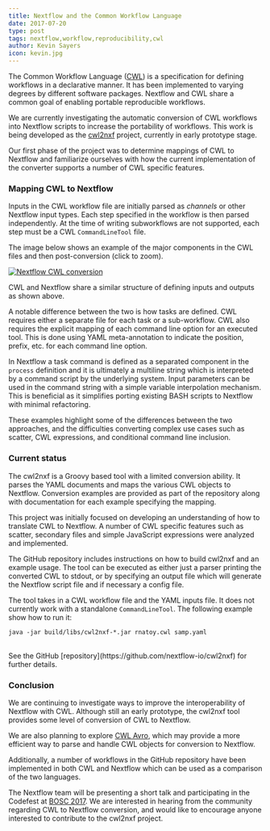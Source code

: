```yaml
---
title: Nextflow and the Common Workflow Language
date: 2017-07-20
type: post
tags: nextflow,workflow,reproducibility,cwl
author: Kevin Sayers
icon: kevin.jpg
---
```


The Common Workflow Language ([CWL](http://www.commonwl.org/)) is a specification for defining
workflows in a declarative manner. It has been implemented to varying degrees
by different software packages. Nextflow and CWL share a common goal of enabling portable
reproducible workflows.

We are currently investigating the automatic conversion of CWL workflows into Nextflow scripts
to increase the portability of workflows. This work is being developed as
the [cwl2nxf](https://github.com/nextflow-io/cwl2nxf) project, currently in early prototype stage.

Our first phase of the project was to determine mappings of CWL to Nextflow and familiarize
ourselves with how the current implementation of the converter supports a number of CWL specific
features.

### Mapping CWL to Nextflow

Inputs in the CWL workflow file are initially parsed as _channels_ or other Nextflow input types.
Each step specified in the workflow is then parsed independently. At the time of writing
subworkflows are not supported, each step must be a CWL `CommandLineTool` file.

The image below shows an example of the major components in the CWL files and then post-conversion (click to zoom).

[![Nextflow CWL conversion](/img/cwl2nxf-min.png)](/img/cwl2nxf-min.png)

CWL and Nextflow share a similar structure of defining inputs and outputs as shown above.

A notable difference between the two is how tasks are defined. CWL requires either a separate
file for each task or a sub-workflow. CWL also requires the explicit mapping of each command
line option for an executed tool. This is done using YAML meta-annotation to indicate the position, prefix, etc.
for each command line option.

In Nextflow a task command is defined as a separated component in the `process` definition and
it is ultimately a multiline string which is interpreted by a command script by the underlying
system. Input parameters can be used in the command string with a simple variable interpolation
mechanism. This is beneficial as it simplifies porting existing BASH scripts to Nextflow
with minimal refactoring.

These examples highlight some of the differences between the two approaches, and the difficulties
converting complex use cases such as scatter, CWL expressions, and conditional command line inclusion.

### Current status

The cwl2nxf is a Groovy based tool with a limited conversion ability. It parses the
YAML documents and maps the various CWL objects to Nextflow. Conversion examples are
provided as part of the repository along with documentation for each example specifying the mapping.

This project was initially focused on developing an understanding of how to translate CWL to Nextflow.
A number of CWL specific features such as scatter, secondary files and simple JavaScript expressions
were analyzed and implemented.

The GitHub repository includes instructions on how to build cwl2nxf and an example usage.
The tool can be executed as either just a parser printing the converted CWL to stdout,
or by specifying an output file which will generate the Nextflow script file and if necessary
a config file.

The tool takes in a CWL workflow file and the YAML inputs file. It does not currently work
with a standalone `CommandLineTool`. The following example show how to run it:

```
java -jar build/libs/cwl2nxf-*.jar rnatoy.cwl samp.yaml
```

<br>
See the GitHub [repository](https://github.com/nextflow-io/cwl2nxf) for further details.

### Conclusion

We are continuing to investigate ways to improve the interoperability of Nextflow with CWL.
Although still an early prototype, the cwl2nxf tool provides some level of conversion of CWL to Nextflow.

We are also planning to explore [CWL Avro](https://github.com/common-workflow-language/cwlavro),
which may provide a more efficient way to parse and handle CWL objects for conversion to Nextflow.

Additionally, a number of workflows in the GitHub repository have been implemented in both
CWL and Nextflow which can be used as a comparison of the two languages.

The Nextflow team will be presenting a short talk and participating in the Codefest at [BOSC 2017](https://www.open-bio.org/wiki/BOSC_2017).
We are interested in hearing from the community regarding CWL to Nextflow conversion, and would like
to encourage anyone interested to contribute to the cwl2nxf project.
